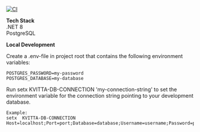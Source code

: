 [![CI](https://github.com/erikstrand96/Kvitta/actions/workflows/CI.yml/badge.svg?branch=master)](https://github.com/erikstrand96/Kvitta/actions/workflows/CI.yml)&nbsp;

**Tech Stack**</br>
.NET 8 </br>
PostgreSQL

**Local Development**</br>

Create a .env-file in project root that contains the following environment variables:

    POSTGRES_PASSWORD=my-password
    POSTGRES_DATABASE=my-database

Run setx KVITTA-DB-CONNECTION 'my-connection-string'  to set the environment variable for the connection string pointing to your development database.

    Example: 
    setx  KVITTA-DB-CONNECTION Host=localhost;Port=port;Database=database;Username=username;Password=password
